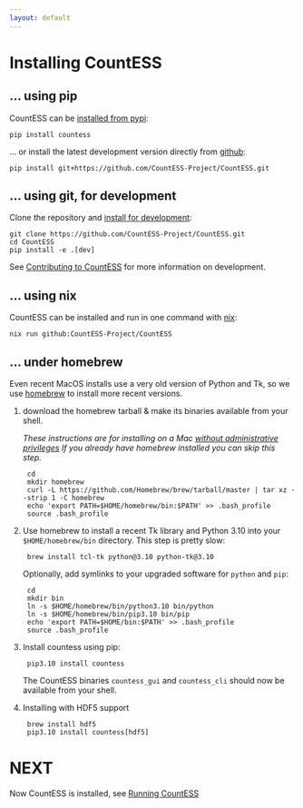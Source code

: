```yaml
---
layout: default
---
```


# Installing CountESS

## ... using pip

CountESS can be [installed from pypi](https://pypi.org/project/countess/):

    pip install countess

... or install the latest development version directly from [github](https://github.com/):

    pip install git+https://github.com/CountESS-Project/CountESS.git

## ... using git, for development

Clone the repository and [install for development](https://pip.pypa.io/en/stable/cli/pip_install/#cmdoption-e):

    git clone https://github.com/CountESS-Project/CountESS.git
    cd CountESS
    pip install -e .[dev]

See [Contributing to CountESS](../contributing/) for more information on development.

## ... using nix

CountESS can be installed and run in one command with
[nix](https://nixos.org/):

    nix run github:CountESS-Project/CountESS

## ... under homebrew

Even recent MacOS installs use a very old version of Python and Tk, so
we use [homebrew](https://brew.sh/) to install more recent versions.

1. download the homebrew tarball & make its binaries available from your shell.

   *These instructions are for installing on a Mac
   [without administrative privileges](https://docs.brew.sh/Installation#untar-anywhere-unsupported)
   If you already have homebrew installed you can skip this step.*

        cd
        mkdir homebrew
        curl -L https://github.com/Homebrew/brew/tarball/master | tar xz --strip 1 -C homebrew
        echo 'export PATH=$HOME/homebrew/bin:$PATH' >> .bash_profile
        source .bash_profile

2. Use homebrew to install a recent Tk library and Python 3.10 into your `$HOME/homebrew/bin`
   directory.  This step is pretty slow:

        brew install tcl-tk python@3.10 python-tk@3.10

   Optionally, add symlinks to your upgraded software for `python` and `pip`:

        cd
        mkdir bin
        ln -s $HOME/homebrew/bin/python3.10 bin/python
        ln -s $HOME/homebrew/bin/pip3.10 bin/pip
        echo 'export PATH=$HOME/bin:$PATH' >> .bash_profile
        source .bash_profile

3. Install countess using pip:

        pip3.10 install countess

   The CountESS binaries `countess_gui` and `countess_cli` should now be available from your shell.

4. Installing with HDF5 support

        brew install hdf5
        pip3.10 install countess[hdf5]

   
# NEXT

Now CountESS is installed, see [Running CountESS](../running-countess/)
